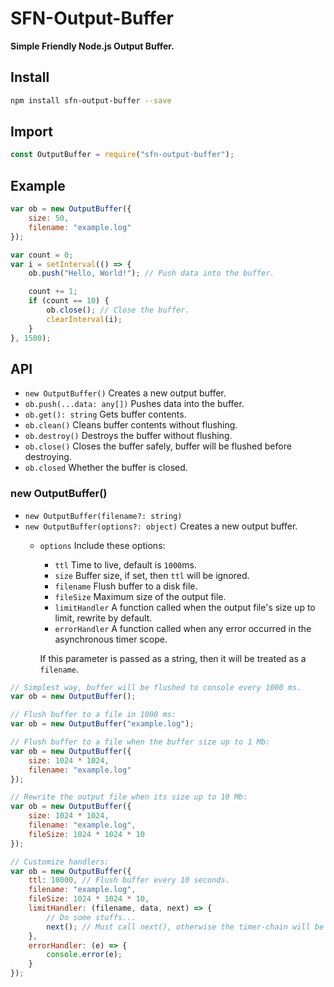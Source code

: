 # SFN-Output-Buffer

**Simple Friendly Node.js Output Buffer.**

## Install

```sh
npm install sfn-output-buffer --save
```

## Import

```javascript
const OutputBuffer = require("sfn-output-buffer");
```

## Example

```javascript
var ob = new OutputBuffer({
    size: 50,
    filename: "example.log"
});

var count = 0;
var i = setInterval(() => {
    ob.push("Hello, World!"); // Push data into the buffer.

    count += 1;
    if (count == 10) {
        ob.close(); // Close the buffer.
        clearInterval(i);
    }
}, 1500);
```

## API

- `new OutputBuffer()` Creates a new output buffer.
- `ob.push(...data: any[])` Pushes data into the buffer.
- `ob.get(): string` Gets buffer contents.
- `ob.clean()` Cleans buffer contents without flushing.
- `ob.destroy()` Destroys the buffer without flushing.
- `ob.close()` Closes the buffer safely, buffer will be flushed before 
    destroying.
- `ob.closed` Whether the buffer is closed.

### new OutputBuffer()

- `new OutputBuffer(filename?: string)`
- `new OutputBuffer(options?: object)` Creates a new output buffer.
    - `options` Include these options:
        - `ttl` Time to live, default is `1000`ms.
        - `size` Buffer size, if set, then `ttl` will be ignored.
        - `filename` Flush buffer to a disk file.
        - `fileSize` Maximum size of the output file.
        - `limitHandler` A function called when the output file's size up to 
            limit, rewrite by default.
        - `errorHandler` A function called when any error occurred in the 
            asynchronous timer scope.
        
        If this parameter is passed as a string, then it will be treated as 
        a `filename`.

```javascript
// Simplest way, buffer will be flushed to console every 1000 ms.
var ob = new OutputBuffer();

// Flush buffer to a file in 1000 ms:
var ob = new OutputBuffer("example.log");

// Flush buffer to a file when the buffer size up to 1 Mb:
var ob = new OutputBuffer({
    size: 1024 * 1024,
    filename: "example.log"
});

// Rewrite the output file when its size up to 10 Mb:
var ob = new OutputBuffer({
    size: 1024 * 1024,
    filename: "example.log",
    fileSize: 1024 * 1024 * 10
});

// Customize handlers:
var ob = new OutputBuffer({
    ttl: 10000, // Flush buffer every 10 seconds.
    filename: "example.log",
    fileSize: 1024 * 1024 * 10,
    limitHandler: (filename, data, next) => {
        // Do some stuffs...
        next(); // Must call next(), otherwise the timer-chain will be broken.
    },
    errorHandler: (e) => {
        console.error(e);
    }
});
```